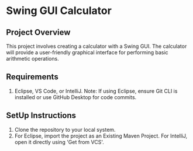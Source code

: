 # Swing GUI Calculator

## Project Overview
This project involves creating a calculator with a Swing GUI. The calculator will provide a user-friendly graphical interface for performing basic arithmetic operations.

## Requirements
1. Eclipse, VS Code, or IntelliJ.
Note: If using Eclipse, ensure Git CLI is installed or use GitHub Desktop for code commits.

## SetUp Instructions
1. Clone the repository to your local system.
2. For Eclipse, import the project as an Existing Maven Project. For IntelliJ, open it directly using 'Get from VCS'.
